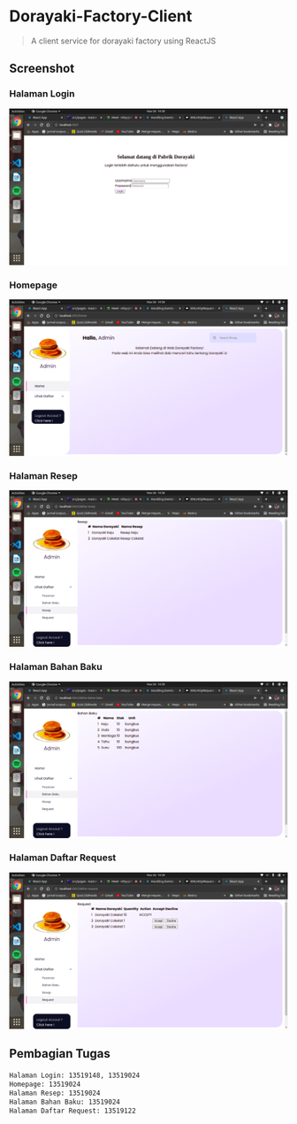 # Dorayaki-Factory-Client
> A client service for dorayaki factory using ReactJS

## Screenshot
### Halaman Login
![Halaman Login](screenshot/login.png)

### Homepage
![Homepage](screenshot/homepage.png)

### Halaman Resep
![Halaman Resep](screenshot/daftar-resep.png)

### Halaman Bahan Baku
![Halaman Bahan Baku](screenshot/daftar-bahan-baku.png)

### Halaman Daftar Request
![Halaman Daftar Request](screenshot/daftar-request.png)

## Pembagian Tugas
```
Halaman Login: 13519148, 13519024
Homepage: 13519024
Halaman Resep: 13519024
Halaman Bahan Baku: 13519024
Halaman Daftar Request: 13519122
```
